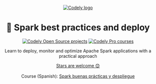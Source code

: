 <p align="center">
  <a href="https://codely.com">
    <picture>
      <source media="(prefers-color-scheme: dark)" srcset="https://codely.com/logo/codely_logo-dark.svg">
      <source media="(prefers-color-scheme: light)" srcset="https://codely.com/logo/codely_logo-light.svg">
      <img alt="Codely logo" src="https://codely.com/logo/codely_logo.svg">
    </picture>
  </a>
</p>
<h1 align="center">
    🎇 Spark best practices and deploy
</h1>

<p align="center">
    <a href="https://github.com/CodelyTV"><img src="https://img.shields.io/badge/Codely-OS-green.svg?style=flat-square" alt="Codely Open Source projects"/></a>
    <a href="https://pro.codely.com"><img src="https://img.shields.io/badge/Codely-Pro-black.svg?style=flat-square" alt="Codely Pro courses"/></a>
</p>

<p align="center">
    Learn to deploy, monitor and optimize Apache Spark applications with a practical approach
</p>

<p align="center">
  <a href="https://github.com/CodelyTV/spark-best_practices_and_deploy-course/stargazers">Stars are welcome 😊</a><br><br>
  Course (Spanish): <a href="https://pro.codely.com/library/spark-buenas-practicas-y-despliegue-230984">Spark buenas prácticas y despliegue</a>
</p>

